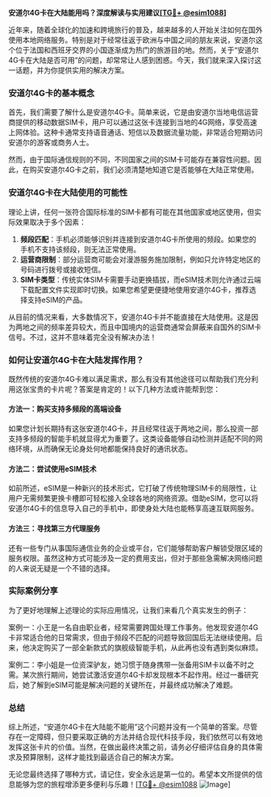 **安道尔4G卡在大陆能用吗？深度解读与实用建议[[TG💪+ @esim1088](https://t.me/s/esim1088)]**

近年来，随着全球化的加速和跨境旅行的普及，越来越多的人开始关注如何在国外使用本地网络服务。特别是对于经常往返于欧洲与中国之间的朋友来说，安道尔这个位于法国和西班牙交界的小国逐渐成为热门的旅游目的地。然而，关于“安道尔4G卡在大陆是否可用”的问题，却常常让人感到困惑。今天，我们就来深入探讨这一话题，并为你提供实用的解决方案。

### 安道尔4G卡的基本概念

首先，我们需要了解什么是安道尔4G卡。简单来说，它是由安道尔当地电信运营商提供的移动数据SIM卡，用户可以通过这张卡连接到当地的4G网络，享受高速上网体验。这种卡通常支持语音通话、短信以及数据流量功能，非常适合短期访问安道尔的游客或商务人士。

然而，由于国际通信规则的不同，不同国家之间的SIM卡可能存在兼容性问题。因此，在购买安道尔4G卡之前，我们必须清楚地知道它是否能够在大陆正常使用。

### 安道尔4G卡在大陆使用的可能性

理论上讲，任何一张符合国际标准的SIM卡都有可能在其他国家或地区使用，但实际效果取决于多个因素：

1. **频段匹配**：手机必须能够识别并连接到安道尔4G卡所使用的频段。如果您的手机不支持该频段，则无法正常使用。
2. **运营商限制**：部分运营商可能会对漫游服务施加限制，例如只允许特定地区的号码进行拨号或接收短信。
3. **SIM卡类型**：传统实体SIM卡需要手动更换插拔，而eSIM技术则允许通过云端下载配置文件实现即时切换。如果您希望更便捷地使用安道尔4G卡，推荐选择支持eSIM的产品。

从目前的情况来看，大多数情况下，安道尔4G卡并不能直接在大陆使用。这是因为两地之间的频率差异较大，而且中国境内的运营商通常会屏蔽来自国外的SIM卡信号。不过，这并不意味着完全没有解决办法！

### 如何让安道尔4G卡在大陆发挥作用？

既然传统的安道尔4G卡难以满足需求，那么有没有其他途径可以帮助我们充分利用这张宝贵的卡片呢？答案是肯定的！以下几种方法或许能帮到您：

#### 方法一：购买支持多频段的高端设备
如果您计划长期持有这张安道尔4G卡，并且经常往返于两地之间，那么投资一部支持多频段的智能手机就显得尤为重要了。这类设备能够自动检测并适配不同的网络环境，从而确保无论身处何地都能保持良好的通讯状态。

#### 方法二：尝试使用eSIM技术
如前所述，eSIM是一种新兴的技术形式，它打破了传统物理SIM卡的局限性，让用户无需频繁更换卡槽即可轻松接入全球各地的网络资源。借助eSIM，您可以将安道尔4G卡的信息导入自己的手机中，即使身处大陆也能畅享高速互联网服务。

#### 方法三：寻找第三方代理服务
还有一些专门从事国际通信业务的企业或平台，它们能够帮助客户解锁受限区域的服务权限。虽然这种方式可能涉及一定的费用支出，但对于那些急需解决网络问题的人来说无疑是一个不错的选择。

### 实际案例分享

为了更好地理解上述理论的实际应用情况，让我们来看几个真实发生的例子：

案例一：小王是一名自由职业者，经常需要跨国处理工作事务。他发现安道尔4G卡非常适合他的日常需求，但由于频段不匹配的问题导致回国后无法继续使用。后来，他决定购买了一部全新款式的旗舰级智能手机，从此再也没有遇到类似麻烦。

案例二：李小姐是一位资深驴友，她习惯于随身携带一张备用SIM卡以备不时之需。某次旅行期间，她尝试激活安道尔4G卡却发现根本不起作用。经过一番研究后，她了解到eSIM可能是解决问题的关键所在，并最终成功解决了难题。

### 总结

综上所述，“安道尔4G卡在大陆能不能用”这个问题并没有一个简单的答案。尽管存在一定障碍，但只要采取正确的方法并结合现代科技手段，我们依然可以有效地发挥这张卡片的价值。当然，在做出最终决策之前，请务必仔细评估自身的具体需求及预算限制，这样才能找到最适合自己的解决方案。

无论您最终选择了哪种方式，请记住，安全永远是第一位的。希望本文所提供的信息能够为您的旅程增添更多便利与乐趣！[[TG💪+ @esim1088](https://t.me/s/esim1088) ![Image](https://i.postimg.cc/4NQfJmqS/Snipaste-2025-05-13-00-14-12.png)]
